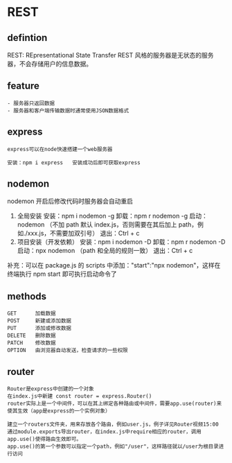 # REST

## defintion

REST: REpresentational State Transfer
REST 风格的服务器是无状态的服务器，不会存储用户的信息数据。

## feature

    - 服务器只返回数据
    - 服务器和客户端传输数据时通常使用JSON数据格式

## express

    express可以在node快速搭建一个web服务器

    安装：npm i express   安装成功后即可获取express

## nodemon

nodemon 开启后修改代码时服务器会自动重启

1. 全局安装
   安装：npm i nodemon -g
   卸载：npm r nodemon -g
   启动：nodemon （不加 path 默认 index.js，否则需要在其后加上 path，例如./xxx.js，不需要加双引号）
   退出：Ctrl + c
2. 项目安装（开发依赖）
   安装：npm i nodemon -D
   卸载：npm r nodemon -D
   启动：npx nodemon （path 和全局的规则一致）
   退出：Ctrl + c

补充：可以在 package.js 的 scripts 中添加："start":"npx nodemon"，这样在终端执行 npm start 即可执行启动命令了

## methods

    GET      加载数据
    POST     新建或添加数据
    PUT      添加或修改数据
    DELETE   删除数据
    PATCH    修改数据
    OPTION   由浏览器自动发送，检查请求的一些权限

## router

    Router是express中创建的一个对象
    在index.js中新建 const router = express.Router()
    router实际上是一个中间件，可以在其上绑定各种路由或中间件，需要app.use(router)来使其生效（app是express的一个实例对象）

    建立一个routers文件夹，用来存放各个路由，例如user.js，例子详见Router视频15:00
    通过module.exports导出router，在index.js中require相应的router，调用app.use()使得路由生效即可。
    app.use()的第一个参数可以指定一个path，例如"/user"，这样路径就以/user为根目录进行访问
